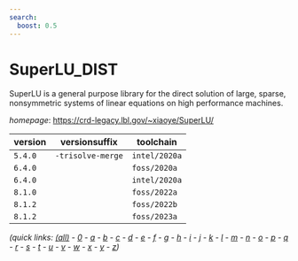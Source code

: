 ```yaml
---
search:
  boost: 0.5
---
```

# SuperLU_DIST

SuperLU is a general purpose library for the direct solution of large, sparse, nonsymmetric systems  of linear equations on high performance machines.

*homepage*: <https://crd-legacy.lbl.gov/~xiaoye/SuperLU/>

version | versionsuffix | toolchain
--------|---------------|----------
``5.4.0`` | ``-trisolve-merge`` | ``intel/2020a``
``6.4.0`` |  | ``foss/2020a``
``6.4.0`` |  | ``intel/2020a``
``8.1.0`` |  | ``foss/2022a``
``8.1.2`` |  | ``foss/2022b``
``8.1.2`` |  | ``foss/2023a``


*(quick links: [(all)](../index.md) - [0](../0/index.md) - [a](../a/index.md) - [b](../b/index.md) - [c](../c/index.md) - [d](../d/index.md) - [e](../e/index.md) - [f](../f/index.md) - [g](../g/index.md) - [h](../h/index.md) - [i](../i/index.md) - [j](../j/index.md) - [k](../k/index.md) - [l](../l/index.md) - [m](../m/index.md) - [n](../n/index.md) - [o](../o/index.md) - [p](../p/index.md) - [q](../q/index.md) - [r](../r/index.md) - [s](../s/index.md) - [t](../t/index.md) - [u](../u/index.md) - [v](../v/index.md) - [w](../w/index.md) - [x](../x/index.md) - [y](../y/index.md) - [z](../z/index.md))*

